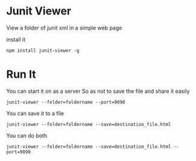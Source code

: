 Junit Viewer
============

View a folder of junit xml in a simple web page

install it

```
npm install junit-viewer -g
```

Run It
======

You can start it on as a server
So as not to save the file and share it easily

```
junit-viewer --folder=foldername --port=9090
```

You can save it to a file

```
junit-viewer --folder=foldername --save=destination_file.html
```

You can do both

```
junit-viewer --folder=foldername --save=destination_file.html --port=9090
```